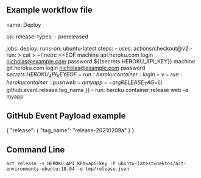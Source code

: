 ## Example workflow file

  name: Deploy

  on:
    release:
      types:
        - prereleased

  jobs:
    deploy:
      runs-on: ubuntu-latest
      steps:
        - uses: actions/checkout@v2
        - run: >
            cat > ~/.netrc <<EOF
              machine api.heroku.com
              login nicholas@example.com
              password ${{secrets.HEROKU_API_KEY}}
              machine git.heroku.com
              login nicholas@example.com
              password ${{secrets.HEROKU_API_KEY}}
            EOF
        - run: heroku container:login -v
        - run: heroku container:push web -a myapp --arg RELEASE_TAG=${{ github.event.release.tag_name }}
        - run: heroku container:release web -a myapp

## GitHub Event Payload example

  {
    "release": {
      "tag_name": "release-20210209a"
    }
  }

## Command Line

    act release -s HEROKU_API_KEY=api-key -P ubuntu-latest=nektos/act-environments-ubuntu:18.04 -e tmp/release.json

